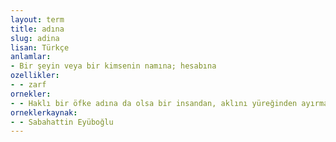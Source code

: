 ```yaml
---
layout: term
title: adına
slug: adina
lisan: Türkçe
anlamlar:
- Bir şeyin veya bir kimsenin namına; hesabına
ozellikler:
- - zarf
ornekler:
- - Haklı bir öfke adına da olsa bir insandan, aklını yüreğinden ayırması istenemez.
orneklerkaynak:
- - Sabahattin Eyüboğlu
---
```

